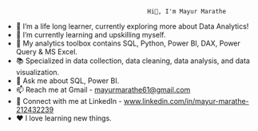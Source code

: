                                             Hi👋, I'm Mayur Marathe
                                      
- 🔭 I’m a life long learner, currently exploring more about Data Analytics!
- 🌱 I’m currently learning and upskilling myself.
- 🧰 My analytics toolbox contains SQL, Python, Power BI, DAX, Power Query & MS Excel.
- 📚 Specialized in data collection, data cleaning, data analysis, and data visualization.
- 💬 Ask me about SQL, Power BI.
- 📫 Reach me at Gmail - mayurmarathe61@gmail.com
- 🔗 Connect with me at LinkedIn - www.linkedin.com/in/mayur-marathe-212432239
- ❤️ I love learning new things.
